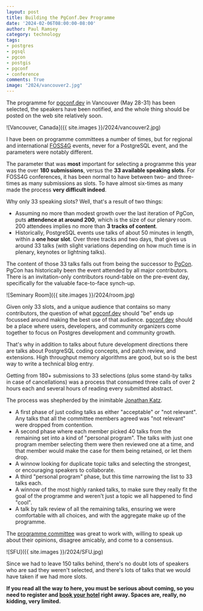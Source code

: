 ```yaml
---
layout: post
title: Building the PgConf.Dev Programme
date: '2024-02-06T08:00:00-08:00'
author: Paul Ramsey
category: technology
tags:
- postgres
- pgsql
- pgcon
- postgis
- pgconf
- conference
comments: True
image: "2024/vancouver2.jpg"
---
```


The programme for [pgconf.dev](https://pgconf.dev) in Vancouver (May 28-31) has been selected, the speakers have been notified, and the whole thing should be posted on the web site relatively soon.

![Vancouver, Canada]({{ site.images }}/2024/vancouver2.jpg)

I have been on programme committees a number of times, but for regional and international [FOSS4G](https://foss4g.org/) events, never for a PostgreSQL event, and the parameters were notably different.

The parameter that was **most** important for selecting a programme this year was the over **180 submissions**, versus the **33 available speaking slots**. For FOSS4G conferences, it has been normal to have between two- and three-times as many submissions as slots. To have almost six-times as many made the process **very difficult indeed**.

Why only 33 speaking slots? Well, that's a result of two things: 

* Assuming no more than modest growth over the last iteration of PgCon, puts **attendence at around 200**, which is the size of our plenary room. 200 attendees implies no more than **3 tracks of content**. 
* Historically, PostgreSQL events use talks of about 50 minutes in length, within a **one hour slot**. Over three tracks and two days, that gives us around 33 talks (with slight variations depending on how much time is in plenary, keynotes or lightning talks).

The content of those 33 talks falls out from being the successor to [PgCon](https://pgcon.org). PgCon has historically been the event attended by all major contributors. There is an invitation-only contributors round-table on the pre-event day, specifically for the valuable face-to-face synch-up. 

![Seminary Room]({{ site.images }}/2024/room.jpg)

Given only 33 slots, and a unique audience that contains so many contributors, the question of what [pgconf.dev](https://pgconf.dev) should "be" ends up focussed around making the best use of that audience. [pgconf.dev](https://pgconf.dev) should be a place where users, developers, and community organizers come together to focus on Postgres development and community growth.

That's why in addition to talks about future development directions there are talks about PostgreSQL coding concepts, and patch review, and extensions. High throughput memory algorithms are good, but so is the best way to write a technical blog entry. 

Getting from 180+ submissions to 33 selections (plus some stand-by talks in case of cancellations) was a process that consumed three calls of over 2 hours each and several hours of reading every submitted abstract.

The process was shepherded by the inimitable [Jonathan Katz](https://jkatz05.com/).

* A first phase of just coding talks as either "acceptable" or "not relevant". Any talks that all the committee members agreed was "not relevant" were dropped from contention.
* A second phase where each member picked 40 talks from the remaining set into a kind of "personal program". The talks with just one program member selecting them were then reviewed one at a time, and that member would make the case for them being retained, or let them drop.
* A winnow looking for duplicate topic talks and selecting the strongest, or encouraging speakers to collaborate.
* A third "personal program" phase, but this time narrowing the list to 33 talks each.
* A winnow of the most highly ranked talks, to make sure they really fit the goal of the programme and weren't just a topic we all happened to find "cool".
* A talk by talk review of all the remaining talks, ensuring we were comfortable with all choices, and with the aggregate make up of the programme.

The [programme committee](https://2024.pgconf.dev/cfp/) was great to work with, willing to speak up about their opinions, disagree amicably, and come to a consensus. 

![SFU]({{ site.images }}/2024/SFU.jpg)

Since we had to leave 150 talks behind, there's no doubt lots of speakers who are sad they weren't selected, and there's lots of talks that we would have taken if we had more slots.

**If you read all the way to here, you must be serious about coming, so you need to register and [book your hotel](https://2024.pgconf.dev/venue/) right away. Spaces are, really, no kidding, very limited.**

